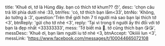title: 'Khuê ơi, tớ là Hùng đây. bạn có thích tớ khum?? 😙',
    desc: 'chọn câu trả lời phía dưới nhé :33,
    btnYes: 'có, tớ thích bạn lắm<33',
    btnNo: 'Không, ảo tưởng à :3',
    question:'Trên thế giới hơn 7 tỉ người mà sao bạn lại thích tớ <3',
    btnReply: 'gửi cho tớ nhé  <3',
    reply: 'Tại vì trong  tỉ người ấy thì đối với tớ bạn là đẹp nhất <33333333',
    mess: 'Tớ biết mà 🥰. tớ cũng thích bạn 😘😘',
    messDesc: 'Khuê ơi, bạn làm người iu tớ nhé <3,
    btnAccept: 'Okiiiii lun <3',
    messLink: 'https://www.facebook.com/messages/t/100044665072108

